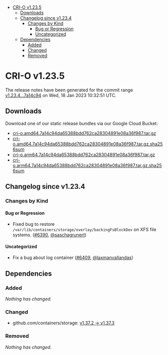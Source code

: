 - [CRI-O v1.23.5](#cri-o-v1235)
  - [Downloads](#downloads)
  - [Changelog since v1.23.4](#changelog-since-v1234)
    - [Changes by Kind](#changes-by-kind)
      - [Bug or Regression](#bug-or-regression)
      - [Uncategorized](#uncategorized)
  - [Dependencies](#dependencies)
    - [Added](#added)
    - [Changed](#changed)
    - [Removed](#removed)

# CRI-O v1.23.5

The release notes have been generated for the commit range
[v1.23.4...7a14c94](https://github.com/cri-o/cri-o/compare/v1.23.4...7a14c94da65388bdd762ca28304891e08a36f987) on Wed, 18 Jan 2023 10:32:51 UTC.

## Downloads

Download one of our static release bundles via our Google Cloud Bucket:

- [cri-o.amd64.7a14c94da65388bdd762ca28304891e08a36f987.tar.gz](https://storage.googleapis.com/cri-o/artifacts/cri-o.amd64.7a14c94da65388bdd762ca28304891e08a36f987.tar.gz)
- [cri-o.amd64.7a14c94da65388bdd762ca28304891e08a36f987.tar.gz.sha256sum](https://storage.googleapis.com/cri-o/artifacts/cri-o.amd64.7a14c94da65388bdd762ca28304891e08a36f987.tar.gz.sha256sum)
- [cri-o.arm64.7a14c94da65388bdd762ca28304891e08a36f987.tar.gz](https://storage.googleapis.com/cri-o/artifacts/cri-o.arm64.7a14c94da65388bdd762ca28304891e08a36f987.tar.gz)
- [cri-o.arm64.7a14c94da65388bdd762ca28304891e08a36f987.tar.gz.sha256sum](https://storage.googleapis.com/cri-o/artifacts/cri-o.arm64.7a14c94da65388bdd762ca28304891e08a36f987.tar.gz.sha256sum)

## Changelog since v1.23.4

### Changes by Kind

#### Bug or Regression
 - Fixed bug to restore `/var/lib/containers/storage/overlay/backingFsBlockDev` on XFS file systems. ([#6390](https://github.com/cri-o/cri-o/pull/6390), [@saschagrunert](https://github.com/saschagrunert))

#### Uncategorized
 - Fix a bug about log container ([#6409](https://github.com/cri-o/cri-o/pull/6409), [@laxmanvallandas](https://github.com/laxmanvallandas))

## Dependencies

### Added
_Nothing has changed._

### Changed
- github.com/containers/storage: [v1.37.2 → v1.37.3](https://github.com/containers/storage/compare/v1.37.2...v1.37.3)

### Removed
_Nothing has changed._
